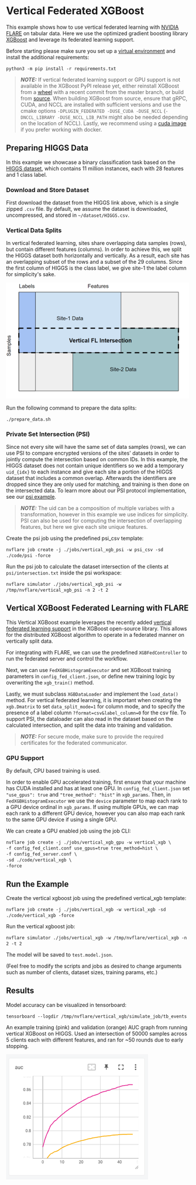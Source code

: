 # Vertical Federated XGBoost
This example shows how to use vertical federated learning with [NVIDIA FLARE](https://nvflare.readthedocs.io/en/main/index.html) on tabular data.
Here we use the optimized gradient boosting library [XGBoost](https://github.com/dmlc/xgboost) and leverage its federated learning support.

Before starting please make sure you set up a [virtual environment](../../../README.md#set-up-a-virtual-environment) and install the additional requirements:
```
python3 -m pip install -r requirements.txt
```

> **_NOTE:_** If vertical federated learning support or GPU support is not available in the XGBoost PyPI release yet, either reinstall XGBoost from a [wheel](https://xgboost.readthedocs.io/en/stable/install.html#nightly-build) with a recent commit from the master branch, or build from [source](https://github.com/dmlc/xgboost/blob/master/plugin/federated/README.md). When building XGBoost from source, ensure that gRPC, CUDA, and NCCL are installed with sufficient versions and use the cmake options `-DPLUGIN_FEDERATED -DUSE_CUDA -DUSE_NCCL` (`-DNCCL_LIBRARY -DUSE_NCCL_LIB_PATH` might also be needed depending on the location of NCCL). Lastly, we recommend using a [cuda image](https://hub.docker.com/r/nvidia/cuda/tags) if you prefer working with docker.

## Preparing HIGGS Data
In this example we showcase a binary classification task based on the [HIGGS dataset](https://archive.ics.uci.edu/dataset/280/higgs), which contains 11 million instances, each with 28 features and 1 class label.

### Download and Store Dataset
First download the dataset from the HIGGS link above, which is a single zipped `.csv` file.
By default, we assume the dataset is downloaded, uncompressed, and stored in `~/dataset/HIGGS.csv`.

### Vertical Data Splits
In vertical federated learning, sites share overlapping data samples (rows), but contain different features (columns).
In order to achieve this, we split the HIGGS dataset both horizontally and vertically. As a result, each site has an overlapping subset of the rows and a  subset of the 29 columns. Since the first column of HIGGS is the class label, we give site-1 the label column for simplicity's sake.

<img src="./figs/vertical_fl.png" alt="vertical fl diagram" width="500"/>

Run the following command to prepare the data splits:
```
./prepare_data.sh
```

### Private Set Intersection (PSI)
Since not every site will have the same set of data samples (rows), we can use PSI to compare encrypted versions of the sites' datasets in order to jointly compute the intersection based on common IDs. In this example, the HIGGS dataset does not contain unique identifiers so we add a temporary `uid_{idx}` to each instance and give each site a portion of the HIGGS dataset that includes a common overlap. Afterwards the identifiers are dropped since they are only used for matching, and training is then done on the intersected data. To learn more about our PSI protocol implementation, see our [psi example](../psi/README.md).

> **_NOTE:_** The uid can be a composition of multiple variabes with a transformation, however in this example we use indices for simplicity. PSI can also be used for computing the intersection of overlapping features, but here we give each site unique features.

Create the psi job using the predefined psi_csv template:
```
nvflare job create -j ./jobs/vertical_xgb_psi -w psi_csv -sd ./code/psi -force
```

Run the psi job to calculate the dataset intersection of the clients at `psi/intersection.txt` inside the psi workspace:
```
nvflare simulator ./jobs/vertical_xgb_psi -w /tmp/nvflare/vertical_xgb_psi -n 2 -t 2
```

## Vertical XGBoost Federated Learning with FLARE

This Vertical XGBoost example leverages the recently added [vertical federated learning support](https://github.com/dmlc/xgboost/issues/8424) in the XGBoost open-source library. This allows for the distributed XGBoost algorithm to operate in a federated manner on vertically split data.

For integrating with FLARE, we can use the predefined `XGBFedController` to run the federated server and control the workflow.

Next, we can use `FedXGBHistogramExecutor` and set XGBoost training parameters in `config_fed_client.json`, or define new training logic by overwriting the `xgb_train()` method.

Lastly, we must subclass `XGBDataLoader` and implement the `load_data()` method. For vertical federated learning, it is important when creating the `xgb.Dmatrix` to set `data_split_mode=1` for column mode, and to specify the presence of a label column `?format=csv&label_column=0` for the csv file. To support PSI, the dataloader can also read in the dataset based on the calculated intersection, and split the data into training and validation.

> **_NOTE:_** For secure mode, make sure to provide the required certificates for the federated communicator.

### GPU Support
By default, CPU based training is used.

In order to enable GPU accelerated training, first ensure that your machine has CUDA installed and has at least one GPU.
In `config_fed_client.json` set `"use_gpus": true` and  `"tree_method": "hist"` in `xgb_params`.
Then, in `FedXGBHistogramExecutor` we use the `device` parameter to map each rank to a GPU device ordinal in `xgb_params`.
If using multiple GPUs, we can map each rank to a different GPU device, however you can also map each rank to the same GPU device if using a single GPU.

We can create a GPU enabled job using the job CLI:
```
nvflare job create -j ./jobs/vertical_xgb_gpu -w vertical_xgb \
-f config_fed_client.conf use_gpus=true tree_method=hist \
-f config_fed_server.conf \
-sd ./code/vertical_xgb \
-force
```

## Run the Example
Create the vertical xgboost job using the predefined vertical_xgb template:
```
nvflare job create -j ./jobs/vertical_xgb -w vertical_xgb -sd ./code/vertical_xgb -force
```

Run the vertical xgboost job:
```
nvflare simulator ./jobs/vertical_xgb -w /tmp/nvflare/vertical_xgb -n 2 -t 2
```

The model will be saved to `test.model.json`.

(Feel free to modify the scripts and jobs as desired to change arguments such as number of clients, dataset sizes, training params, etc.)

## Results
Model accuracy can be visualized in tensorboard:
```
tensorboard --logdir /tmp/nvflare/vertical_xgb/simulate_job/tb_events
```

An example training (pink) and validation (orange) AUC graph from running vertical XGBoost on HIGGS.
Used an intersection of 50000 samples across 5 clients each with different features, and ran for ~50 rounds due to early stopping.

![Vertical XGBoost graph](./figs/vertical_xgboost_graph.png)

